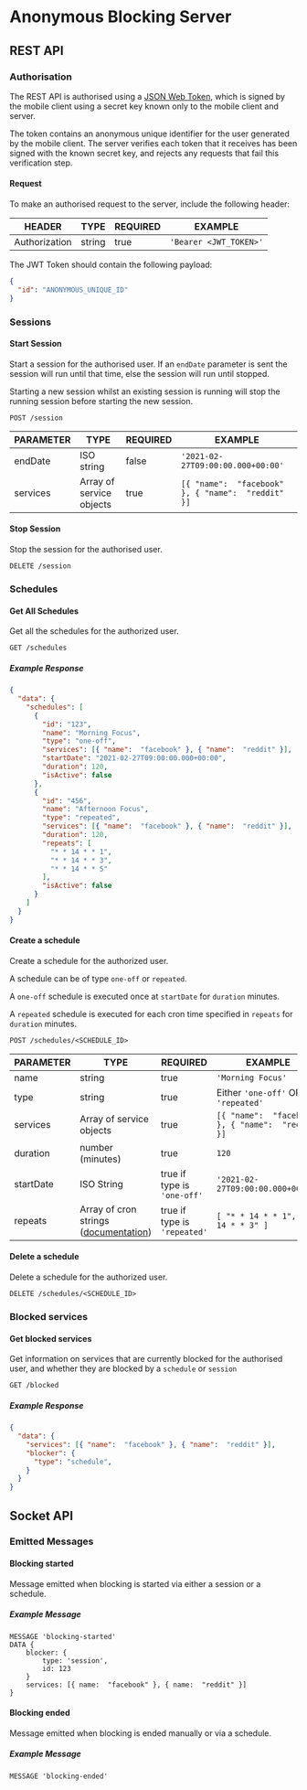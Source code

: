 # Anonymous Blocking Server
## REST API
### Authorisation
The REST API is authorised using a [JSON Web Token](https://jwt.io/), which is signed by the mobile client using a secret key known only to the mobile client and server.

The token contains an anonymous unique identifier for the user generated by the mobile client. The server verifies each token that it receives has been signed with the known secret key, and rejects any requests that fail this verification step.  
#### Request
To make an authorised request to the server, include the following header:

| HEADER | TYPE | REQUIRED | EXAMPLE |
|---|---|---|---|
| Authorization | string | true | `'Bearer <JWT_TOKEN>'` |

The JWT Token should contain the following payload:
```JSON
{
  "id": "ANONYMOUS_UNIQUE_ID"
}
```

### Sessions
#### Start Session
Start a session for the authorised user. If an `endDate` parameter is sent the session will run until that time, else the session will run until stopped.

Starting a new session whilst an existing session is running will stop the running session before starting the new session.
```
POST /session
```
| PARAMETER | TYPE | REQUIRED | EXAMPLE |
|---|---|---|---|
| endDate | ISO string | false | `'2021-02-27T09:00:00.000+00:00'` |
| services | Array of service objects | true | `[{ "name":  "facebook" }, { "name":  "reddit" }]` |

#### Stop Session
Stop the session for the authorised user.
```
DELETE /session
```

### Schedules
#### Get All Schedules
Get all the schedules for the authorized user.
```
GET /schedules
```
##### Example Response
```JSON
{
  "data": {
    "schedules": [
      {
        "id": "123",
        "name": "Morning Focus",
        "type": "one-off",
        "services": [{ "name":  "facebook" }, { "name":  "reddit" }],
        "startDate": "2021-02-27T09:00:00.000+00:00",
        "duration": 120,
        "isActive": false
      },
      {
        "id": "456",
        "name": "Afternoon Focus",
        "type": "repeated",
        "services": [{ "name":  "facebook" }, { "name":  "reddit" }],
        "duration": 120,
        "repeats": [
          "* * 14 * * 1",
          "* * 14 * * 3",
          "* * 14 * * 5"
        ],
        "isActive": false
      }
    ]
  }
}
```
#### Create a schedule
Create a schedule for the authorized user.

A schedule can be of type `one-off` or `repeated`.

A `one-off` schedule is executed once at `startDate` for `duration` minutes.

A `repeated` schedule is executed for each cron time specified in `repeats` for `duration` minutes.
```
POST /schedules/<SCHEDULE_ID>
```
| PARAMETER | TYPE | REQUIRED | EXAMPLE |
|---|---|---|---|
| name | string | true | `'Morning Focus'` |
| type | string | true | Either `'one-off'` OR `'repeated'` |
| services | Array of service objects | true | `[{ "name":  "facebook" }, { "name":  "reddit" }]` |
| duration | number (minutes) | true | `120` |
| startDate | ISO String | true if type is `'one-off'` | `'2021-02-27T09:00:00.000+00:00'` |
| repeats | Array of cron strings ([documentation](https://github.com/node-schedule/node-schedule#cron-style-scheduling)) | true if type is `'repeated'` | `[ "* * 14 * * 1", "* * 14 * * 3" ]` |
#### Delete a schedule
Delete a schedule for the authorized user.
```
DELETE /schedules/<SCHEDULE_ID>
```
### Blocked services
#### Get blocked services
Get information on services that are currently blocked for the authorised user, and whether they are blocked by a `schedule` or `session`
```
GET /blocked
```
##### Example Response
```JSON
{
  "data": {
    "services": [{ "name":  "facebook" }, { "name":  "reddit" }],
    "blocker": {
      "type": "schedule",
    }
  }
}
```
## Socket API
### Emitted Messages
#### Blocking started
Message emitted when blocking is started via either a session or a schedule.
##### Example Message
```
MESSAGE 'blocking-started'
DATA { 
    blocker: {
        type: 'session', 
        id: 123
    }
    services: [{ name:  "facebook" }, { name:  "reddit" }]
}
```
#### Blocking ended
Message emitted when blocking is ended manually or via a schedule.
##### Example Message
```
MESSAGE 'blocking-ended'
```
